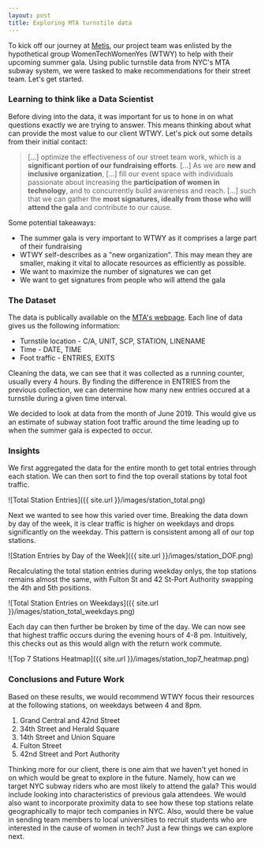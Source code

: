```yaml
---
layout: post
title: Exploring MTA turnstile data
---
```


To kick off our journey at [Metis](http://www.thisismetis.com), our project team was enlisted by the hypothetical group WomenTechWomenYes (WTWY) to help with their upcoming summer gala. Using public turnstile data from NYC's MTA subway system, we were tasked to make recommendations for their street team. Let's get started.


### Learning to think like a Data Scientist
Before diving into the data, it was important for us to hone in on what questions exactly we are trying to answer. This means thinking about what can provide the most value to our client WTWY. Let's pick out some details from their initial contact:

>[...] optimize the effectiveness of our street team work, which is a **significant portion of our fundraising efforts**. [...] As we are **new and inclusive organization**, [...] fill our event space with individuals passionate about increasing the **participation of women in technology**, and to concurrently build awareness and reach. [...] such that we can gather the **most signatures, ideally from those who will attend the gala** and contribute to our cause.

Some potential takeaways:
* The summer gala is very important to WTWY as it comprises a large part of their fundraising
* WTWY self-describes as a "new organization". This may mean they are smaller, making it vital to allocate resources as efficiently as possible.
* We want to maximize the number of signatures we can get
* We want to get signatures from people who will attend the gala


### The Dataset
The data is publically available on the [MTA's webpage](http://web.mta.info/developers/turnstile.html). Each line of data gives us the following information:
* Turnstile location - C/A, UNIT, SCP, STATION, LINENAME
* Time - DATE, TIME
* Foot traffic - ENTRIES, EXITS

Cleaning the data, we can see that it was collected as a running counter, usually every 4 hours. By finding the difference in ENTRIES from the previous collection, we can determine how many new entries occured at a turnstile during a given time interval.

We decided to look at data from the month of June 2019. This would give us an estimate of subway station foot traffic around the time leading up to when the summer gala is expected to occur. 


### Insights
We first aggregated the data for the entire month to get total entries through each station. We can then sort to find the top overall stations by total foot traffic.

![Total Station Entries]({{ site.url }}/images/station_total.png)

Next we wanted to see how this varied over time. Breaking the data down by day of the week, it is clear traffic is higher on weekdays and drops significantly on the weekday. This pattern is consistent among all of our top stations.

![Station Entries by Day of the Week]({{ site.url }}/images/station_DOF.png)

Recalculating the total station entries during weekday onlys, the top stations remains almost the same, with Fulton St and 42 St-Port Authority swapping the 4th and 5th positions.

![Total Station Entries on Weekdays]({{ site.url }}/images/station_total_weekdays.png)

Each day can then further be broken by time of the day. We can now see that highest traffic occurs during the evening hours of 4-8 pm. Intuitively, this checks out as this would align with the return work commute.

![Top 7 Stations Heatmap]({{ site.url }}/images/station_top7_heatmap.png)


### Conclusions and Future Work
Based on these results, we would recommend WTWY focus their resources at the following stations, on weekdays between 4 and 8pm.
1. Grand Central and 42nd Street
2. 34th Street and Herald Square
3. 14th Street and Union Square
4. Fulton Street
5. 42nd Street and Port Authority

Thinking more for our client, there is one aim that we haven't yet honed in on which would be great to explore in the future. Namely, how can we target NYC subway riders who are most likely to attend the gala? This would include looking into characteristics of previous gala attendees. We would also want to incorporate proximity data to see how these top stations relate geographically to major tech companies in NYC. Also, would there be value in sending team members to local universities to recruit students who are interested in the cause of women in tech? Just a few things we can explore next.